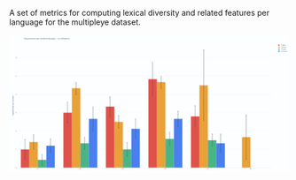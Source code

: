A set of metrics for computing lexical diversity and related features per language for the multipleye dataset.

![System diagram](images/chart_pronouns.png)
